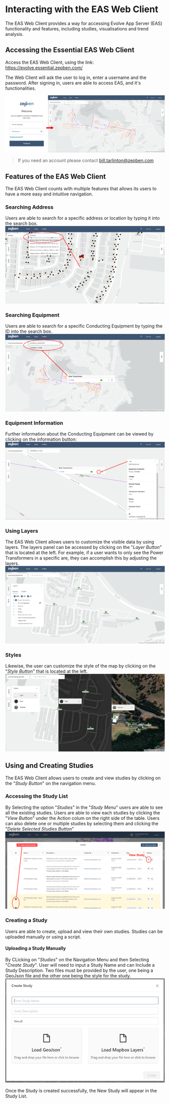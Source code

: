 # Interacting with the EAS Web Client

The EAS Web Client provides a way for accessing Evolve App Server (EAS) functionality and features, including studies,
visualisations and trend analysis.

## Accessing the Essential EAS Web Client
Access the EAS Web Client, using the link: https://evolve.essential.zepben.com/

The Web Client will ask the user to log in, enter a username and the password. After signing in, users are able to access 
EAS, and it's functionalities.

![Authentication Window and Map](images/img_map.png)
> If you need an account please contact bill.tarlinton@zepben.com
## Features of the EAS Web Client

The EAS Web Client counts with multiple features that allows its users to have a more easy and intuitive navigation.
### Searching Address
Users are able to search for a specific address or location by typing it into the search box.
![Searching Address Feature](images/img_searchad.png)

### Searching Equipment
Users are able to search for a specific Conducting Equipment by typing the ID into the search box.
![Searching Conducting Equipment](images/img_searcheq.png)

### Equipment Information
Further information about the Conducting Equipment can be viewed by clicking on the information button:
![Information Window](images/img_info.png)

### Using Layers
The EAS Web Client allows users to customize the visible data by using layers. The layers panel can be accessed by 
clicking on the "_Layer Button_" that is located at the left. For example, if a user wants to only see the Power 
Transformers in a specific are, they can accomplish this by adjusting the layers.
![Layers](images/img_layers.png)

### Styles
Likewise, the user can customize the style of the map by clicking on the "_Style Button_" that is located at the left.
![Map Style](images/img_style.png)

## Using and Creating Studies
The EAS Web Client allows users to create and view studies by clicking on the "_Study Button_" on the navigation menu.

### Accessing the Study List
By Selecting the option "_Studies_" in the "_Study Menu_" users are able to see all the existing  studies.
Users are able to view each studies by clicking the "_View Button_" under the Action colum on the right side of the table.
Users can also delete one or multiple studies by selecting them and clicking the "_Delete Selected Studies Button_" 
![Studies List](images/img_studies.png)

### Creating a Study
Users are able to create, upload and view their own studies. Studies can be uploaded manually or using a script.

#### Uploading a Study Manually
By CLicking on "_Studies_" on the Navigation Menu and then Selecting "_Create Study_". User will need to input a Study Name
and can Include a Study Description. Two files must be provided by the user, one being a GeoJson file and the other one 
being the style for the study.
![Create a Study Window](images/img_create_study.png)

Once the Study is created successfully, the New Study will appear in the Study List.